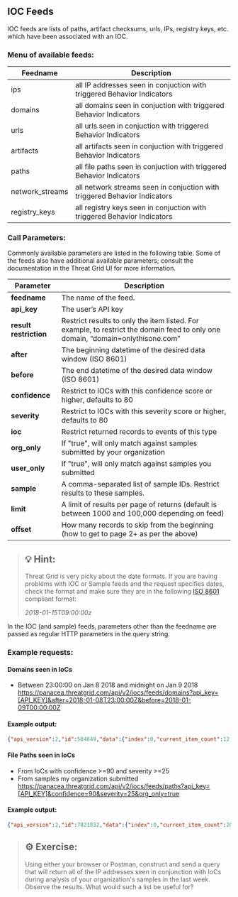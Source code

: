 ## IOC Feeds

IOC feeds are lists of paths, artifact checksums, urls, IPs, registry keys, etc. which have been associated with an IOC.

### Menu of available feeds:

|Feedname|Description|
|--------|-----------|
|ips|all IP addresses seen in conjuction with triggered Behavior Indicators|
|domains|all domains seen in conjuction with triggered Behavior Indicators|
|urls|all urls seen in conjuction with triggered Behavior Indicators|
|artifacts|all artifacts seen in conjuction with triggered Behavior Indicators|
|paths|all file paths seen in conjuction with triggered Behavior Indicators|
|network_streams|all network streams seen in conjuction with triggered Behavior Indicators|
|registry_keys|all registry keys seen in conjuction with triggered Behavior Indicators|

### Call Parameters:
Commonly available parameters are listed in the following table. Some of the feeds also have additional available parameters; consult the documentation in the Threat Grid UI for more information. 

| **Parameter**          | **Description**                                                                          |             
|------------------------|-----------------------------------------------------------------------------------------|
| **feedname**           | The name of the feed.                                                                   |
| **api\_key**           | The user’s API key                                                                      |
| **result restriction** | Restrict results to only the item listed. For example, to restrict the domain feed to only one domain, “domain=onlythisone.com” |
| **after**              | The beginning datetime of the desired data window (ISO 8601)                            |
| **before**             | The end datetime of the desired data window    (ISO 8601)                               |
| **confidence**         | Restrict to IOCs with this confidence score or higher, defaults to 80                   |
| **severity**           | Restrict to IOCs with this severity score or higher, defaults to 80                     |
| **ioc**                | Restrict returned records to events of this type                                        |
| **org\_only**          | If "true", will only match against samples submitted by your organization               |
| **user\_only**         | If "true", will only match against samples you submitted                                |
| **sample**             | A comma-separated list of sample IDs. Restrict results to these samples.                |
| **limit**              | A limit of results per page of returns (default is between 1000 and 100,000 depending on feed)|
| **offset**             | How many records to skip from the beginning (how to get to page 2+ as per the above)    |

>## &#128161; Hint:
>
> Threat Grid is very picky about the date formats. If you are having problems with IOC or Sample feeds and the request specifies dates, check the format and make sure they are in the following [ISO 8601](https://en.wikipedia.org/wiki/ISO_8601) compliant format: 
>
>*2018-01-15T09:00:00z*

In the IOC (and sample) feeds, parameters other than the feedname are passed as regular HTTP parameters in the query string.

### Example requests:
#### Domains seen in IoCs

-   Between 23:00:00 on Jan 8 2018 and midnight on Jan 9 2018
https://panacea.threatgrid.com/api/v2/iocs/feeds/domains?api_key=[API_KEY]&after=2018-01-08T23:00:00Z&before=2018-01-09T00:00:00Z

#### Example output:

```json
{"api_version":2,"id":584649,"data":{"index":0,"current_item_count":12,"items_per_page":1000,"items":[{"domain":"h120831.s07.test-hf.su","timestamp":"2018-01-08T23:11:44Z","ioc":"network-snort-malware","confidence":95,"severity":95,"sample_id":"3afbe9eb2e5641d1ab3dd79c623458e9","sample_sha256":"280763aaf275cdb1499e2d3f2dd4b9eafbbd85a4ee77da41e60723b0e5f1974f"},{"domain":"h120831.s07.test-hf.su","timestamp":"2018-01-08T23:07:43Z","ioc":"network-snort-malware","confidence":95,"severity":95,"sample_id":"b1058c961d2124f9e02ae664ff5ffcd8","sample_sha256":"280763aaf275cdb1499e2d3f2dd4b9eafbbd85a4ee77da41e60723b0e5f1974f"},{"domain":"greatlymissed.co.za","timestamp":"2018-01-08T23:03:27Z","ioc":"document-network-traffic","confidence":90,"severity":100,"sample_id":"267d6f282408cf955a47f47612c6ef36","sample_sha256":"13d381b160d46739c4d9cddff9221f8f55fe9f1b51cfca911295e2ee6b61c792"},{…}]}}
```

#### File Paths seen in IoCs
 
-   From IoCs with confidence >=90 and severity >=25
-   From samples my organization submitted
https://panacea.threatgrid.com/api/v2/iocs/feeds/paths?api_key=[API_KEY]&confidence=90&severity=25&org_only=true

#### Example output:

```JSON
{"api_version":2,"id":7821832,"data":{"index":0,"current_item_count":20,"items_per_page":1000,"items":[{"path":"index.min.js","timestamp":"2018-01-08T23:59:43Z","ioc":"js-uses-encrypt-decrypt","confidence":90,"severity":75,"sample_id":"e7aa1763546059314f76ff09c0a1ea38","sample_sha256":"7bb4ec1304af493f885af90ef0ad49a06033bfa3b433c3a06657aa961e802a12"},{…}]}}
```

>##  	&#9881; Exercise:
> 
> Using either your browser or Postman, construct and send a query that will return all of the IP addresses seen in conjunction with IoCs during analysis of your organization's samples in the last week. Observe the results.
> What would such a list be useful for?

